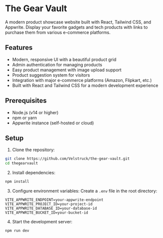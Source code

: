 # The Gear Vault

A modern product showcase website built with React, Tailwind CSS, and Appwrite. Display your favorite gadgets and tech products with links to purchase them from various e-commerce platforms.

## Features

- Modern, responsive UI with a beautiful product grid
- Admin authentication for managing products
- Easy product management with image upload support
- Product suggestion system for visitors
- Integration with major e-commerce platforms (Amazon, Flipkart, etc.)
- Built with React and Tailwind CSS for a modern development experience

## Prerequisites

- Node.js (v14 or higher)
- npm or yarn
- Appwrite instance (self-hosted or cloud)

## Setup

1. Clone the repository:
```bash
git clone https://github.com/Velstruck/the-gear-vault.git
cd thegearvault
```

2. Install dependencies:
```bash
npm install
```
3. Configure environment variables:
   Create a `.env` file in the root directory:
```env
VITE_APPWRITE_ENDPOINT=your-appwrite-endpoint
VITE_APPWRITE_PROJECT_ID=your-project-id
VITE_APPWRITE_DATABASE_ID=your-database-id
VITE_APPWRITE_BUCKET_ID=your-bucket-id
```

4. Start the development server:
```bash
npm run dev
```
